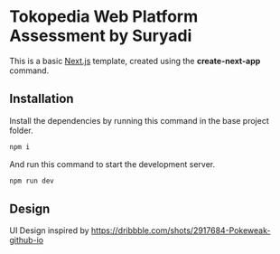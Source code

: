 # Tokopedia Web Platform Assessment by Suryadi

This is a basic [Next.js](https://nextjs.org/) template, created using the **create-next-app** command.

## Installation

Install the dependencies by running this command in the base project folder.

```sh
npm i
```

And run this command to start the development server.

```sh
npm run dev
```

## Design

UI Design inspired by
https://dribbble.com/shots/2917684-Pokeweak-github-io
